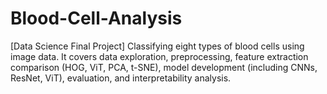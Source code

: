 # Blood-Cell-Analysis
[Data Science Final Project] Classifying eight types of blood cells using image data. It covers data exploration, preprocessing, feature extraction comparison (HOG, ViT, PCA, t-SNE), model development (including CNNs, ResNet, ViT), evaluation, and interpretability analysis.
